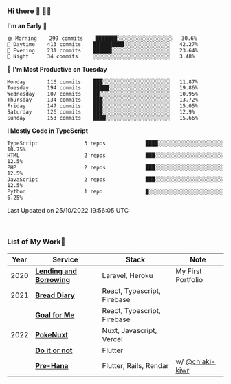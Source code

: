 ### Hi there 👋 🧑‍💻



<!--START_SECTION:waka-->
**I'm an Early 🐤** 

```text
🌞 Morning    299 commits    ███████░░░░░░░░░░░░░░░░░░   30.6% 
🌆 Daytime    413 commits    ██████████░░░░░░░░░░░░░░░   42.27% 
🌃 Evening    231 commits    ██████░░░░░░░░░░░░░░░░░░░   23.64% 
🌙 Night      34 commits     ░░░░░░░░░░░░░░░░░░░░░░░░░   3.48%

```
📅 **I'm Most Productive on Tuesday** 

```text
Monday       116 commits    ███░░░░░░░░░░░░░░░░░░░░░░   11.87% 
Tuesday      194 commits    █████░░░░░░░░░░░░░░░░░░░░   19.86% 
Wednesday    107 commits    ██░░░░░░░░░░░░░░░░░░░░░░░   10.95% 
Thursday     134 commits    ███░░░░░░░░░░░░░░░░░░░░░░   13.72% 
Friday       147 commits    ███░░░░░░░░░░░░░░░░░░░░░░   15.05% 
Saturday     126 commits    ███░░░░░░░░░░░░░░░░░░░░░░   12.9% 
Sunday       153 commits    ████░░░░░░░░░░░░░░░░░░░░░   15.66%

```


**I Mostly Code in TypeScript** 

```text
TypeScript               3 repos             ████░░░░░░░░░░░░░░░░░░░░░   18.75% 
HTML                     2 repos             ███░░░░░░░░░░░░░░░░░░░░░░   12.5% 
PHP                      2 repos             ███░░░░░░░░░░░░░░░░░░░░░░   12.5% 
JavaScript               2 repos             ███░░░░░░░░░░░░░░░░░░░░░░   12.5% 
Python                   1 repo              █░░░░░░░░░░░░░░░░░░░░░░░░   6.25%

```



 Last Updated on 25/10/2022 19:56:05 UTC
<!--END_SECTION:waka-->


<br />

### List of My Work🚀

| Year | Service | Stack | Note |
|--|--|--|--|
| 2020 | [**Lending and Borrowing**](https://lending-and-borrowing.herokuapp.com/) | Laravel, Heroku | My First Portfolio |
| 2021 | [**Bread Diary**](https://bread-diary-web.web.app/) | React, Typescript, Firebase | |
|  | [**Goal for Me**](https://goal-for-me.web.app/) | React, Typescript, Firebase | |
| 2022 | [**PokeNuxt**](https://pokenuxt.vercel.app/) | Nuxt, Javascript, Vercel | |
|  | [**Do it or not**](https://apps.apple.com/jp/app/do-it-or-not/id1613818865) | Flutter | |
|  | [**Pre-Hana**](https://apps.apple.com/us/app/%E3%83%97%E3%83%AA%E8%8A%B1-%E7%B5%90%E5%A9%9A%E5%BC%8F%E6%BA%96%E5%82%99%E3%81%AB%E7%89%B9%E5%8C%96%E3%81%97%E3%81%9Ftodo%E7%AE%A1%E7%90%86%E3%82%A2%E3%83%97%E3%83%AA/id1639773221) | Flutter, Rails, Rendar | w/ [@chiaki-kjwr](https://github.com/chiaki-kjwr) |